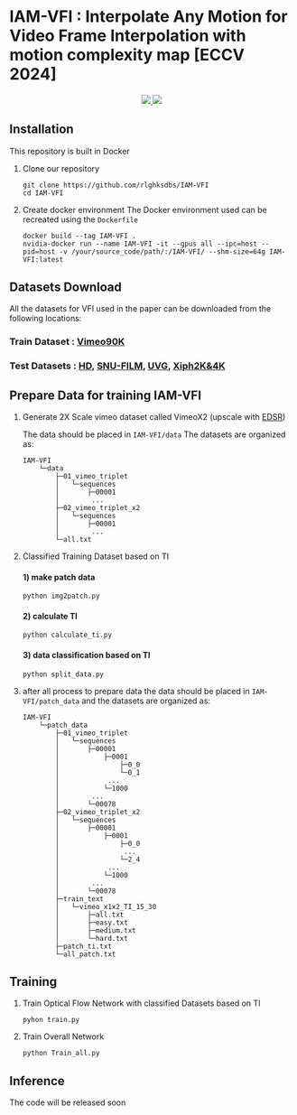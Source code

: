 # IAM-VFI : Interpolate Any Motion for Video Frame Interpolation with motion complexity map [ECCV 2024]

<div>
    <h4 align="center">
        <a href="https://rlghksdbs.github.io/iam-vfi_page" target='_blank'>
        <img src="https://img.shields.io/badge/🐳-Project%20Page-blue">
        </a>
        <a href="" target='_blank'>
        <img src="https://img.shields.io/badge/arXiv-Paper-b31b1b.svg">
        </a>
    </h4>
</div>

## Installation
This repository is built in Docker

1. Clone our repository
    ```
    git clone https://github.com/rlghksdbs/IAM-VFI
    cd IAM-VFI
    ```

2. Create docker environment
The Docker environment used can be recreated using the ```Dockerfile```
    ```
    docker build --tag IAM-VFI .
    nvidia-docker run --name IAM-VFI -it --gpus all --ipc=host --pid=host -v /your/source_code/path/:/IAM-VFI/ --shm-size=64g IAM-VFI:latest
    ```

## Datasets Download
All the datasets for VFI used in the paper can be downloaded from the following locations:
### Train Dataset : [Vimeo90K](http://toflow.csail.mit.edu/)
### Test Datasets : [HD](https://github.com/baowenbo/MEMC-Net?tab=readme-ov-file), [SNU-FILM](https://myungsub.github.io/CAIN/), [UVG](https://ultravideo.fi/#testsequences), [Xiph2K&4K](https://github.com/sniklaus/softmax-splatting/blob/master/benchmark_xiph.py)

## Prepare Data for training IAM-VFI
1. Generate 2X Scale vimeo dataset called VimeoX2 (upscale with [EDSR](https://github.com/sanghyun-son/EDSR-PyTorch))

    The data should be placed in ```IAM-VFI/data```
The datasets are organized as:
    ```
    IAM-VFI
        └─data
            ├─01_vimeo_triplet
            │   └─sequences
            │       ├─00001
            │        ...
            ├─02_vimeo_triplet_x2
            │   └─sequences
            │       ├─00001
            │        ...
            └─all.txt
    ```
2. Classified Training Dataset based on TI

    #### 1) make patch data
    ```
    python img2patch.py
    ```
    #### 2) calculate TI
    ```
    python calculate_ti.py
    ```
    #### 3) data classification based on TI
    ```
    python split_data.py
    ```
3. after all process to prepare data the data should be placed in ```IAM-VFI/patch_data``` and the datasets are organized as:
    ```
    IAM-VFI
        └─patch_data
            ├─01_vimeo_triplet
            │   └─sequences
            │       ├─00001
            │           ├─0001
            │               ├─0_0
            │               └─0_1
            │            ...
            │           └─1000
            │        ...
            │       └─00078
            ├─02_vimeo_triplet_x2
            │   └─sequences
            │       ├─00001
            │           ├─0001
            │               ├─0_0
            │                ...
            │               └─2_4
            │            ...
            │           └─1000
            │        ...
            │       └─00078
            ├─train_text
            │   └─vimeo_x1x2_TI_15_30
            │       ├─all.txt            
            │       ├─easy.txt
            │       ├─medium.txt
            │       └─hard.txt
            ├─patch_ti.txt
            └─all_patch.txt
    ```
## Training
1. Train Optical Flow Network with classified Datasets based on TI
    ```
    pyhon train.py
    ```

2. Train Overall Network
    ```
    python Train_all.py
    ```
## Inference
The code will be released soon

